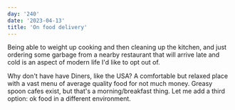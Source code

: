 ```yaml
---
day: '240'
date: '2023-04-13'
title: 'On food delivery'
---
```


Being able to weight up cooking and then cleaning up the kitchen, and just ordering some garbage from a nearby restaurant that will arrive late and cold is an aspect of modern life I'd like to opt out of.

Why don't have have Diners, like the USA? A comfortable but relaxed place with a vast menu of average quality food for not much money. Greasy spoon cafes exist, but that's a morning/breakfast thing. Let me add a third option: ok food in a different environment.
